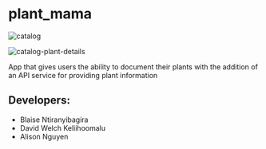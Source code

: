 # plant_mama
![catalog](https://github.com/Davidwk123/CPSC-4250-PlantMama/assets/74224822/376a9b2f-a6c3-48f6-97a4-c9616bd3368d)

![catalog-plant-details](https://github.com/Davidwk123/CPSC-4250-PlantMama/assets/74224822/18a67166-7f0b-4f06-be35-b8cb3a0267e7)

App that gives users the ability to document their plants with the addition of an API service for providing plant information

## Developers:
- Blaise Ntiranyibagira
- David Welch Keliihoomalu
- Alison Nguyen 

